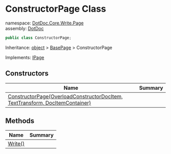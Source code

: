 ﻿# ConstructorPage Class

namespace: [DotDoc\.Core\.Write\.Page](../DotDoc.Core.Write.Page.md)<br />
assembly: [DotDoc](../../DotDoc.md)



```csharp
public class ConstructorPage;
```

Inheritance: [object](https://docs.microsoft.com/dotnet/api/System.Object) > [BasePage](../../DotDoc/DotDoc.Core.Write.Page/BasePage.md) > ConstructorPage

Implements: [IPage](../../DotDoc/DotDoc.Core.Write.Page/IPage.md)

## Constructors

| Name | Summary |
|------|---------|
| [ConstructorPage\(OverloadConstructorDocItem, TextTransform, DocItemContainer\)](./ConstructorPage/$ctor.md) |  |

## Methods

| Name | Summary |
|------|---------|
| [Write\(\)](./ConstructorPage/Write.md) |  |

